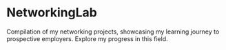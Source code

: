 # NetworkingLab
Compilation of my networking projects, showcasing my learning journey to prospective employers.
Explore my progress in this field.
